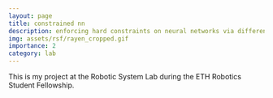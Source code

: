 ```yaml
---
layout: page
title: constrained nn
description: enforcing hard constraints on neural networks via differentiable optimization
img: assets/rsf/rayen_cropped.gif
importance: 2
category: lab
---
```


This is my project at the Robotic System Lab during the ETH Robotics Student Fellowship.
